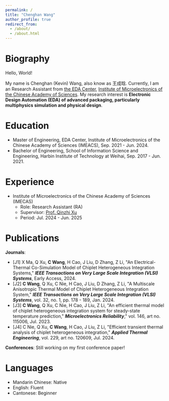 ```yaml
---
permalink: /
title: "Chenghan Wang"
author_profile: true
redirect_from: 
  - /about/
  - /about.html
---
```



Biography
======
Hello, World! 

My name is Chenghan (Kevin) Wang, also know as 王成晗. Currently, I am an Research Assistant from [the EDA Center](http://www.ime.cas.cn/eda/), [Institute of Microelectronics of the Chinese Academy of Sciences](http://www.ime.ac.cn/). My research interest is **Electronic Design Automation (EDA) of advanced packaging, particularly multiphysics simulation and physical design**.

Education
======
- Master of Engineering, EDA Center, Institute of Microelectronics of the Chinese Academy of Sciences (IMEACS), Sep. 2021 - Jun. 2024.
- Bachelor of Engineering, School of Information Science and Engineering, Harbin Institute of Technology at Weihai, Sep. 2017 - Jun. 2021.

Experience
======
- Institute of Microelectronics of the Chinese Academy of Sciences (IMECAS)
  - Role: Research Assistant (RA)
  - Supervisor: [Prof. Qinzhi Xu](https://people.ucas.ac.cn/~0066358)
  - Period: Jul. 2024 - Jun. 2025

Publications
======
**Journals**:
- [J1] X Ma, Q Xu, **C Wang**, H Cao, J Liu, D Zhang, Z Li, "An Electrical-Thermal Co-Simulation Model of Chiplet Heterogeneous Integration Systems," ***IEEE Transactions on Very Large Scale Integration (VLSI) Systems***, Early Access, 2024.
- [J2] **C Wang**, Q Xu, C Nie, H Cao, J Liu, D Zhang, Z Li, "A Multiscale Anisotropic Thermal Model of Chiplet Heterogeneous Integration System," ***IEEE Transactions on Very Large Scale Integration (VLSI) Systems***, vol. 32, no. 1, pp. 178 - 189, Jan. 2024.
- [J3] **C Wang**, Q Xu, C Nie, H Cao, J Liu, Z Li, "An efficient thermal model of chiplet heterogeneous integration system for steady-state temperature prediction," ***Microelectronics Reliability***," vol. 146, art no. 115006, Jul. 2023.
- [J4] C Nie, Q Xu, **C Wang**, H Cao, J Liu, Z Li, "Efficient transient thermal analysis of chiplet heterogeneous integration," ***Applied Thermal Engineering***, vol. 229, art no. 120609, Jul. 2024.

**Conferences**:
Still working on my first conference paper!

Languages
======
- Mandarin Chinese: Native
- English: Fluent
- Cantonese: Beginner
